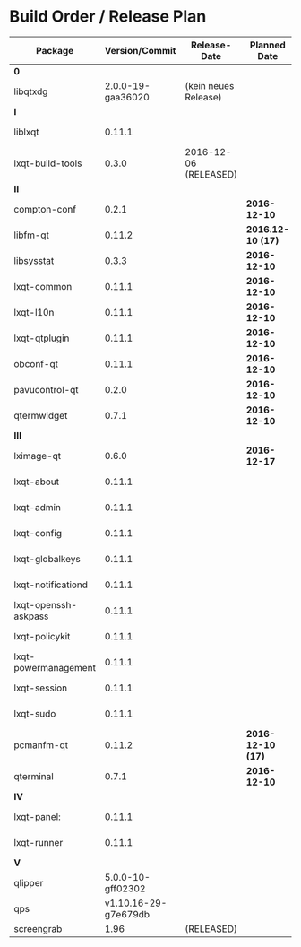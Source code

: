 # Build Order / Release Plan
| Package               | Version/Commit     | Release-Date          | Planned Date        | Proposed Date |
|-----------------------|--------------------|-----------------------|---------------------|---------------| 
| **0**                                                                                                    |
| libqtxdg              | 2.0.0-19-gaa36020  | (kein neues Release)  |                     |               |
| **I**                                                                                                    |
| liblxqt               | 0.11.1             |                       |                     | 2016-12-17    |
| lxqt-build-tools      | 0.3.0              | 2016-12-06 (RELEASED) |                     |               | 
| **II**                                                                                                   |
| compton-conf          | 0.2.1              |                       | **2016-12-10**      |               |
| libfm-qt              | 0.11.2             |                       | **2016.12-10 (17)** |               |
| libsysstat            | 0.3.3              |                       | **2016-12-10**      |               |
| lxqt-common           | 0.11.1             |                       | **2016-12-10**      |               |
| lxqt-l10n             | 0.11.1             |                       | **2016-12-10**      |               |
| lxqt-qtplugin         | 0.11.1             |                       | **2016-12-10**      |               |
| obconf-qt             | 0.11.1             |                       | **2016-12-10**      |               |
| pavucontrol-qt        | 0.2.0              |                       | **2016-12-10**      |               |
| qtermwidget           | 0.7.1              |                       | **2016-12-10**      |               |
| **III**                                                                                                  |
| lximage-qt            | 0.6.0              |                       | **2016-12-17**      |               |
| lxqt-about            | 0.11.1             |                       |                     | 2016-12-17    |
| lxqt-admin            | 0.11.1             |                       |                     | 2016-12-17    |
| lxqt-config           | 0.11.1             |                       |                     | 2016-12-17    |
| lxqt-globalkeys       | 0.11.1             |                       |                     | 2016-12-17    |
| lxqt-notificationd    | 0.11.1             |                       |                     | 2016-12-17    |
| lxqt-openssh-askpass  | 0.11.1             |                       |                     | 2016-12-17    |
| lxqt-policykit        | 0.11.1             |                       |                     | 2016-12-17    |
| lxqt-powermanagement  | 0.11.1             |                       |                     | 2016-12-17    |
| lxqt-session          | 0.11.1             |                       |                     | 2016-12-17    |
| lxqt-sudo             | 0.11.1             |                       |                     | 2016-12-17    |
| pcmanfm-qt            | 0.11.2             |                       | **2016-12-10 (17)** |               |
| qterminal             | 0.7.1              |                       | **2016-12-10**      |               |
| **IV**                                                                                                   |
| lxqt-panel:           | 0.11.1             |                       |                     | 2016-12-17    |
| lxqt-runner           | 0.11.1             |                       |                     | 2016-12-17    |
| **V**                                                                                                    |
| qlipper               | 5.0.0-10-gff02302  |                       |                     | this year     |
| qps                   | v1.10.16-29-g7e679db |                     |                     | this year     |
| screengrab            | 1.96               | (RELEASED)            |                     |               |


